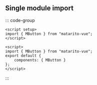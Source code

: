 ## Single module import

::: code-group

```vue [Composition API]
<script setup>
import { MButton } from "matarito-vue";
</script>
```

```vue [Options API]
<script>
import { MButton } from "matarito-vue";
export default {
	components: { MButton }
};
</script>
```

:::
